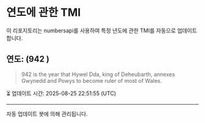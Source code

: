 
# 연도에 관한 TMI

이 리포지토리는 numbersapi를 사용하여 특정 년도에 관한 TMI를 자동으로 업데이트합니다.

## 연도: (942 )
> 942 is the year that Hywel Dda, king of Deheubarth, annexes Gwynedd and Powys to become ruler of most of Wales.

⏳ 업데이트 시간: 2025-08-25 22:51:55 (UTC)

---
자동 업데이트 봇에 의해 관리됩니다.
